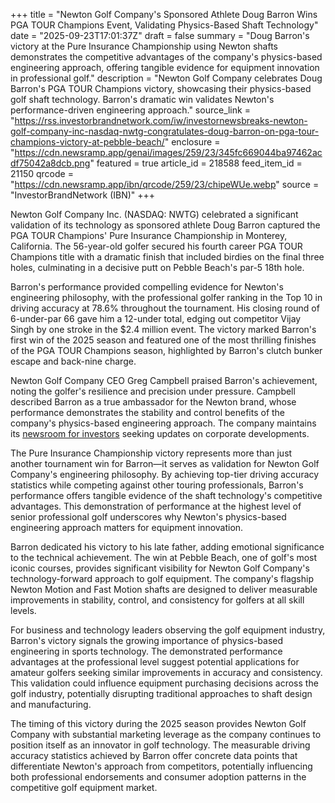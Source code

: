 +++
title = "Newton Golf Company's Sponsored Athlete Doug Barron Wins PGA TOUR Champions Event, Validating Physics-Based Shaft Technology"
date = "2025-09-23T17:01:37Z"
draft = false
summary = "Doug Barron's victory at the Pure Insurance Championship using Newton shafts demonstrates the competitive advantages of the company's physics-based engineering approach, offering tangible evidence for equipment innovation in professional golf."
description = "Newton Golf Company celebrates Doug Barron's PGA TOUR Champions victory, showcasing their physics-based golf shaft technology. Barron's dramatic win validates Newton's performance-driven engineering approach."
source_link = "https://rss.investorbrandnetwork.com/iw/investornewsbreaks-newton-golf-company-inc-nasdaq-nwtg-congratulates-doug-barron-on-pga-tour-champions-victory-at-pebble-beach/"
enclosure = "https://cdn.newsramp.app/genai/images/259/23/345fc669044ba97462acdf75042a8dcb.png"
featured = true
article_id = 218588
feed_item_id = 21150
qrcode = "https://cdn.newsramp.app/ibn/qrcode/259/23/chipeWUe.webp"
source = "InvestorBrandNetwork (IBN)"
+++

<p>Newton Golf Company Inc. (NASDAQ: NWTG) celebrated a significant validation of its technology as sponsored athlete Doug Barron captured the PGA TOUR Champions' Pure Insurance Championship in Monterey, California. The 56-year-old golfer secured his fourth career PGA TOUR Champions title with a dramatic finish that included birdies on the final three holes, culminating in a decisive putt on Pebble Beach's par-5 18th hole.</p><p>Barron's performance provided compelling evidence for Newton's engineering philosophy, with the professional golfer ranking in the Top 10 in driving accuracy at 78.6% throughout the tournament. His closing round of 6-under-par 66 gave him a 12-under total, edging out competitor Vijay Singh by one stroke in the $2.4 million event. The victory marked Barron's first win of the 2025 season and featured one of the most thrilling finishes of the PGA TOUR Champions season, highlighted by Barron's clutch bunker escape and back-nine charge.</p><p>Newton Golf Company CEO Greg Campbell praised Barron's achievement, noting the golfer's resilience and precision under pressure. Campbell described Barron as a true ambassador for the Newton brand, whose performance demonstrates the stability and control benefits of the company's physics-based engineering approach. The company maintains its <a href="https://ibn.fm/NWTG" rel="nofollow" target="_blank">newsroom for investors</a> seeking updates on corporate developments.</p><p>The Pure Insurance Championship victory represents more than just another tournament win for Barron—it serves as validation for Newton Golf Company's engineering philosophy. By achieving top-tier driving accuracy statistics while competing against other touring professionals, Barron's performance offers tangible evidence of the shaft technology's competitive advantages. This demonstration of performance at the highest level of senior professional golf underscores why Newton's physics-based engineering approach matters for equipment innovation.</p><p>Barron dedicated his victory to his late father, adding emotional significance to the technical achievement. The win at Pebble Beach, one of golf's most iconic courses, provides significant visibility for Newton Golf Company's technology-forward approach to golf equipment. The company's flagship Newton Motion and Fast Motion shafts are designed to deliver measurable improvements in stability, control, and consistency for golfers at all skill levels.</p><p>For business and technology leaders observing the golf equipment industry, Barron's victory signals the growing importance of physics-based engineering in sports technology. The demonstrated performance advantages at the professional level suggest potential applications for amateur golfers seeking similar improvements in accuracy and consistency. This validation could influence equipment purchasing decisions across the golf industry, potentially disrupting traditional approaches to shaft design and manufacturing.</p><p>The timing of this victory during the 2025 season provides Newton Golf Company with substantial marketing leverage as the company continues to position itself as an innovator in golf technology. The measurable driving accuracy statistics achieved by Barron offer concrete data points that differentiate Newton's approach from competitors, potentially influencing both professional endorsements and consumer adoption patterns in the competitive golf equipment market.</p>